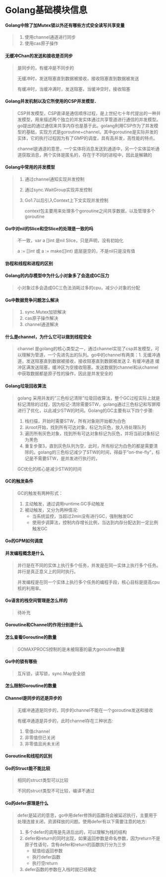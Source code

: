 # Golang基础模块信息

#### Golang中除了加Mutex锁以外还有哪些方式安全读写共享变量

> 1. 使用channel通道进行同步
> 2. 使用cas原子操作      

#### 无缓冲Chan的发送和接收是否同步

> 是同步的，有缓冲是不同步的
>
> 无缓冲时，发送阻塞直到数据被接收，接收阻塞直到数据被发送
>
> 有缓冲时，当缓冲满时，发送阻塞，当缓冲空时，接收阻塞

#### Golang并发机制以及它所使用的CSP并发模型．

> CSP并发模型，CSP直译是通信顺序过程，是上世纪七十年代提出的一种并发模型，用来描述两个独立的并发实体通过共享管道进行通信的并发模型。go提出的通过通信来共享内存也是基于此。golang利用CSP作为了并发模型的基础，实现方式是goroutine+channel。其中goroutine是实际并发的实体，它的执行过程因为有了GMP的调度，具有高并发，高性能的特点。
>
> channel是通道的意思，一个实体将消息发送到通道中，另一个实体监听通道获取消息，两个实体是匿名的，存在于不同的进程中，因此是解耦的

#### Golang中常用的并发模型

> 1. 通过channel通知实现并发控制
>
> 2. 通过sync.WaitGroup实现并发控制
>
> 3. Go1.7以后引入Context上下文实现并发控制
>
>    context包主要用来处理多个goroutine之间共享数据，以及管理多个goroutine

#### Go中对nil的Slice和空Slice的处理是一致的吗

> 不一致，var a []int 是nil Slice，只是声明，没有初始化
>
> a := []int 或 a := make([]int) 底层是空的，不是nil只是没有值

#### 协程和线程和进程的区别

#### Golang的内存模型中为什么小对象多了会造成GC压力

> 小对象过多会造成GC三色法消耗过多的cpu，减少小对象的分配

#### Go中数据竞争问题怎么解决

> 1. sync.Mutex加锁解决
> 2. cas原子操作解决
> 3. channel通道解决

#### 什么是channel，为什么它可以做到线程安全

> channel 是golang的核心类型之一，通过channel实现了csp并发模型，可以理解为管道，一个先进先出的队列。go中的channel有两类：1. 无缓冲通道，发送阻塞直到数据被接收，接收阻塞直到数据被发送 2. 有缓冲通道 缓冲区满发送阻塞，缓冲区为空接收阻塞。发送数据到channel和从channel中获取数据都是原子性的操作，因此是并发安全的

#### Golang垃圾回收算法

> golang 采用并发的“三色标记清除”垃圾回收算法，整个GC过程实际上就是标记清除的过程，因为标记-清除需要STW，golang通过三色标记和写屏障进行了优化，以此减少STW的时间。Golang的GC主要有以下四个步骤:
>
> 1. 栈扫描，开始时需要STW，所有对象刚开始都为白色
> 2. 从root开始，找到所有可达对象，标记为灰色，放入待处理队列
> 3. 遍历所有灰色对象，找到所有可达对象标记为灰色，并将当前对象标记为黑色
> 4. 重复步骤3，直到灰色队列为空，此时，所有标记为白色的都是需要清除的。golang的三色标记减少了STW的时间，得益于“on-the-fly”，标记是不需要STW，是并发进行执行的，
>
> GC优化的核心是减少STW的时间

#### GC的触发条件

> GC的触发有两种形式：
>
> 1. 主动触发，通过调用runtime.GC手动触发
> 2. 被动触发，又分为两种情况:
>    - 当系统监控，当超过2min没有进行GC，强制触发GC
>    - 使用步调算法，控制内存增长比例，当达到内存分配达到一定比例触发GC

#### Go的GPM如何调度

#### 并发编程概念是什么

> 并行是在不同的实体上执行多个任务，并发是在同一实体上执行多个任务。并行是真正意义上的同时执行。
>
> 并发编程是在同一个实体上执行多个任务的编程手段，核心目标是提高cpu核的利用率。

#### Go语言的栈空间管理是怎么样的

> 待补充

#### Goroutine和Channel的作用分别是什么

#### 怎么查看Goroutine的数量

> GOMAXPROCS控制的是未被阻塞的最大goroutine数量

#### Go中的锁有哪些

> 互斥锁，读写锁，sync.Map安全锁

#### 怎么限制Goroutine的数量

#### Channel是同步的还是异步的

> 无缓冲通道是同步的，同步的channel不能在一个goroutine发送和接收
>
> 有缓冲通道是异步的，此时channel存在三种状态:
>
> 1. 零值channel
> 2. 非零值但已关闭
> 3. 非零值且尚未关闭

#### Goroutine和线程的区别

#### Go的Struct能不能比较

> 相同的struct类型可以比较
>
> 不同的struct类型不可比较，编译不通过

#### Go的defer原理是什么

> defer是延迟的意思，go中用defer修饰的函数将会被延迟执行，主要用于处理连接关闭，资源释放的问题。使用defer有以下需要注意的地方:
>
> 1. 多个defer的调用是先进后出的，可以理解为栈的结构
> 2. defer和return的同时出现，如果返回参数是命名参数，因为return不是原子性语句，含有defer和return的函数执行分为三步
>    - 赋值给返回参数
>    - 执行defer函数
>    - 执行空return
> 3. defer函数的参数在入栈时就已经确定